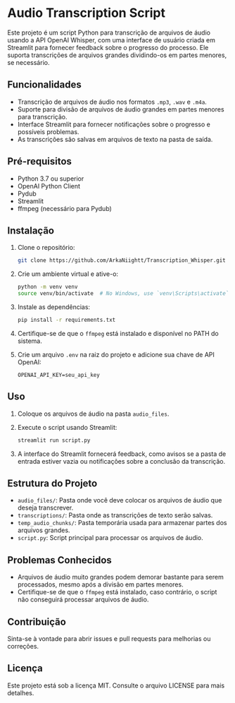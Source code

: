 # Audio Transcription Script

Este projeto é um script Python para transcrição de arquivos de áudio usando a API OpenAI Whisper, com uma interface de usuário criada em Streamlit para fornecer feedback sobre o progresso do processo. Ele suporta transcrições de arquivos grandes dividindo-os em partes menores, se necessário.

## Funcionalidades

- Transcrição de arquivos de áudio nos formatos `.mp3`, `.wav` e `.m4a`.
- Suporte para divisão de arquivos de áudio grandes em partes menores para transcrição.
- Interface Streamlit para fornecer notificações sobre o progresso e possíveis problemas.
- As transcrições são salvas em arquivos de texto na pasta de saída.

## Pré-requisitos

- Python 3.7 ou superior
- OpenAI Python Client
- Pydub
- Streamlit
- ffmpeg (necessário para Pydub)

## Instalação

1. Clone o repositório:

   ```bash
   git clone https://github.com/ArkaNiightt/Transcription_Whisper.git
   ```

2. Crie um ambiente virtual e ative-o:

   ```bash
   python -m venv venv
   source venv/bin/activate  # No Windows, use `venv\Scripts\activate`
   ```

3. Instale as dependências:

   ```bash
   pip install -r requirements.txt
   ```

4. Certifique-se de que o `ffmpeg` está instalado e disponível no PATH do sistema.

5. Crie um arquivo `.env` na raiz do projeto e adicione sua chave de API OpenAI:

   ```
   OPENAI_API_KEY=seu_api_key
   ```

## Uso

1. Coloque os arquivos de áudio na pasta `audio_files`.
2. Execute o script usando Streamlit:

   ```bash
   streamlit run script.py
   ```

3. A interface do Streamlit fornecerá feedback, como avisos se a pasta de entrada estiver vazia ou notificações sobre a conclusão da transcrição.

## Estrutura do Projeto

- `audio_files/`: Pasta onde você deve colocar os arquivos de áudio que deseja transcrever.
- `transcriptions/`: Pasta onde as transcrições de texto serão salvas.
- `temp_audio_chunks/`: Pasta temporária usada para armazenar partes dos arquivos grandes.
- `script.py`: Script principal para processar os arquivos de áudio.

## Problemas Conhecidos

- Arquivos de áudio muito grandes podem demorar bastante para serem processados, mesmo após a divisão em partes menores.
- Certifique-se de que o `ffmpeg` está instalado, caso contrário, o script não conseguirá processar arquivos de áudio.

## Contribuição

Sinta-se à vontade para abrir issues e pull requests para melhorias ou correções.

## Licença

Este projeto está sob a licença MIT. Consulte o arquivo LICENSE para mais detalhes.

